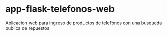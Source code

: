 # app-flask-telefonos-web
Aplicacion web para ingreso de productos de telefonos con una busqueda publica de repuestos
